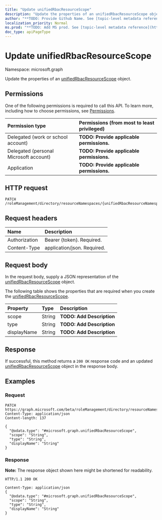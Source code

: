 ```yaml
---
title: "Update unifiedRbacResourceScope"
description: "Update the properties of an unifiedRbacResourceScope object."
author: "**TODO: Provide Github Name. See [topic-level metadata reference](https://msgo.azurewebsites.net/add/document/guidelines/metadata.html#topic-level-metadata)**"
localization_priority: Normal
ms.prod: "**TODO: Add MS prod. See [topic-level metadata reference](https://msgo.azurewebsites.net/add/document/guidelines/metadata.html#topic-level-metadata)**"
doc_type: apiPageType
---
```


# Update unifiedRbacResourceScope
Namespace: microsoft.graph

Update the properties of an [unifiedRbacResourceScope](../resources/unifiedrbacresourcescope.md) object.

## Permissions
One of the following permissions is required to call this API. To learn more, including how to choose permissions, see [Permissions](/graph/permissions-reference).

|Permission type|Permissions (from most to least privileged)|
|:---|:---|
|Delegated (work or school account)|**TODO: Provide applicable permissions.**|
|Delegated (personal Microsoft account)|**TODO: Provide applicable permissions.**|
|Application|**TODO: Provide applicable permissions.**|

## HTTP request

<!-- {
  "blockType": "ignored"
}
-->
``` http
PATCH /roleManagement/directory/resourceNamespaces/{unifiedRbacResourceNamespaceId}/resourceActions/{unifiedRbacResourceActionId}/resourceScope
```

## Request headers
|Name|Description|
|:---|:---|
|Authorization|Bearer {token}. Required.|
|Content-Type|application/json. Required.|

## Request body
In the request body, supply a JSON representation of the [unifiedRbacResourceScope](../resources/unifiedrbacresourcescope.md) object.

The following table shows the properties that are required when you create the [unifiedRbacResourceScope](../resources/unifiedrbacresourcescope.md).

|Property|Type|Description|
|:---|:---|:---|
|scope|String|**TODO: Add Description**|
|type|String|**TODO: Add Description**|
|displayName|String|**TODO: Add Description**|



## Response

If successful, this method returns a `200 OK` response code and an updated [unifiedRbacResourceScope](../resources/unifiedrbacresourcescope.md) object in the response body.

## Examples

### Request
<!-- {
  "blockType": "request",
  "name": "update_unifiedrbacresourcescope"
}
-->
``` http
PATCH https://graph.microsoft.com/beta/roleManagement/directory/resourceNamespaces/{unifiedRbacResourceNamespaceId}/resourceActions/{unifiedRbacResourceActionId}/resourceScope
Content-Type: application/json
Content-length: 137

{
  "@odata.type": "#microsoft.graph.unifiedRbacResourceScope",
  "scope": "String",
  "type": "String",
  "displayName": "String"
}
```


### Response
**Note:** The response object shown here might be shortened for readability.
<!-- {
  "blockType": "response",
  "truncated": true
}
-->
``` http
HTTP/1.1 200 OK

Content-Type: application/json
{
  "@odata.type": "#microsoft.graph.unifiedRbacResourceScope",
  "scope": "String",
  "type": "String",
  "displayName": "String"
}
```

